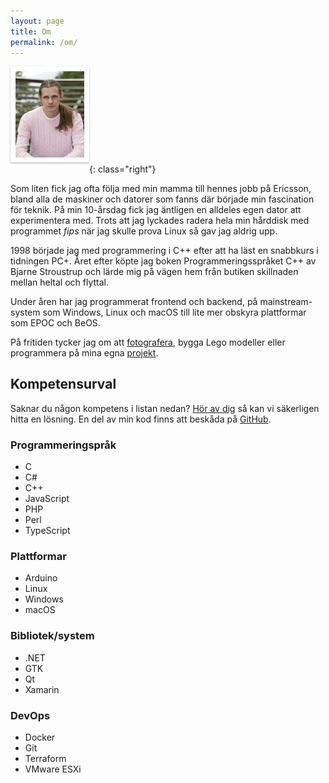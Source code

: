 ```yaml
---
layout: page
title: Om
permalink: /om/
---
```


<style>
h1, h2, h3, h4, h5, h6 {
	clear: both;
}

img {
	box-sizing: border-box;
	margin-bottom: 1rem;
	border: 0.5rem solid white;
	box-shadow: 0 1px 3px rgba(0,0,0,0.12), 0 1px 2px rgba(0,0,0,0.24);
}

@media(min-width: 40rem) {
	img {
		max-width: 25%;
	}
	img.left {
		float: left;
		margin-right: 1rem;
	}
	img.right {
		float: right;
		margin-left: 1rem;
	}
}
</style>

![Per Edin](/images/self.jpg){: class="right"}

Som liten fick jag ofta följa med min mamma till hennes jobb på Ericsson, bland
alla de maskiner och datorer som fanns där började min fascination för teknik.
På min 10-årsdag fick jag äntligen en alldeles egen dator att experimentera
med.  Trots att jag lyckades radera hela min hårddisk med programmet _fips_ när
jag skulle prova Linux så gav jag aldrig upp.

1998 började jag med programmering i C++ efter att ha läst en snabbkurs i
tidningen PC+. Året efter köpte jag boken Programmeringsspråket C++ av Bjarne
Stroustrup och lärde mig på vägen hem från butiken skillnaden mellan heltal och
flyttal.

Under åren har jag programmerat frontend och backend, på mainstream-system som
Windows, Linux och macOS till lite mer obskyra plattformar som EPOC och BeOS.

På fritiden tycker jag om att [fotografera](https://instagram.com/peredin.se),
bygga Lego modeller eller programmera på mina egna
[projekt](https://sequence-point.se/open-source).

## Kompetensurval

Saknar du någon kompetens i listan nedan? [Hör av
dig](mailto:per.edin@sequence-point.se) så kan vi säkerligen hitta en lösning.
En del av min kod finns att beskåda på [GitHub](https://github.com/sequence-point).

### Programmeringspråk

- C
- C#
- C++
- JavaScript
- PHP
- Perl
- TypeScript

### Plattformar

- Arduino
- Linux
- Windows
- macOS

### Bibliotek/system

- .NET
- GTK
- Qt
- Xamarin

### DevOps

- Docker
- Git
- Terraform
- VMware ESXi
